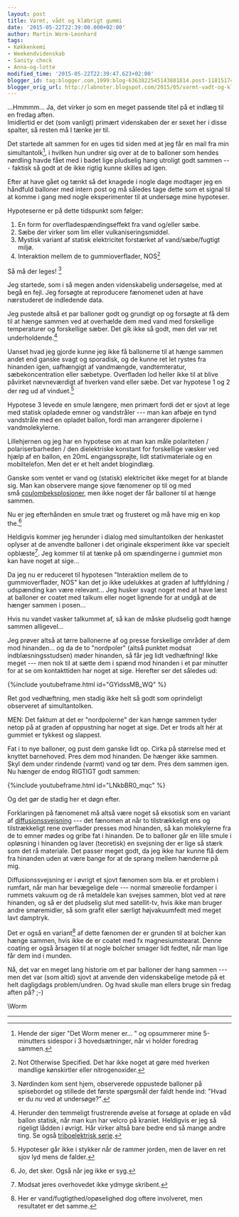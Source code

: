```yaml
---
layout: post
title: Varmt, vådt og klæbrigt gummi
date: '2015-05-22T22:39:00.000+02:00'
author: Martin Worm-Leonhard
tags:
- Køkkenkemi
- Weekendvidenskab
- Sanity check
- Anna-og-lotte
modified_time: '2015-05-22T22:39:47.623+02:00'
blogger_id: tag:blogger.com,1999:blog-6363822545143881814.post-1181517403525781555
blogger_orig_url: http://labnoter.blogspot.com/2015/05/varmt-vadt-og-klbrigt-gummi.html
---
```


...Hmmmm... Ja, det virker jo som en meget passende titel på et indlæg
til en fredag aften.  
Imidlertid er det (som vanligt) primært videnskaben der er sexet her i
disse spalter, så resten må I tænke jer til.

Det startede alt sammen for en uges tid siden med at jeg får en mail fra
min simultantolk[^1], i hvilken hun undrer sig over at de to balloner
som hendes nørdling havde fået med i badet lige pludselig hang utroligt
godt sammen --- faktisk så godt at de ikke rigtig kunne skilles ad igen.

Efter at have gået og tænkt så det knagede i nogle dage modtager jeg en
håndfuld balloner med intern post og må således tage dette som et signal
til at komme i gang med nogle eksperimenter til at undersøge mine
hypoteser.

Hypoteserne er på dette tidspunkt som følger:

1.  En form for overfladespændingseffekt fra vand og/eller sæbe.
2.  Sæbe der virker som lim eller vulkaniseringsmiddel.
3.  Mystisk variant af statisk elektricitet forstærket af
    vand/sæbe/fugtigt miljø.
4.  Interaktion mellem de to gummioverflader, NOS[^2]


Så må der leges! [^3]

Jeg startede, som i så megen anden videnskabelig undersøgelse, med
at begå en fejl. Jeg forsøgte at reproducere fænomenet uden at have
nærstuderet de indledende data.

Jeg pustede altså et par balloner godt og grundigt op og forsøgte at få
dem til at hænge sammen ved at overhælde dem med vand med forskellige
temperaturer og forskellige sæber. Det gik ikke så godt, men det var ret
underholdende.[^4]

Uanset hvad jeg gjorde kunne jeg ikke få ballonerne til at hænge sammen
andet end ganske svagt og sporadisk, og de kunne ret let rystes fra
hinanden igen, uafhængigt af vandmængde, vandtemteratur,
sæbekoncentration eller sæbetype. Overfladen lod heller ikke til at
blive påvirket nævneværdigt af hverken vand eller sæbe. Det var hypotese
1 og 2 der røg ud af vinduet.[^5]

Hypotese 3 levede en smule længere, men primært fordi det er sjovt at
lege med statisk opladede emner og vandstråler --- man kan afbøje en tynd
vandstråle med en opladet ballon, fordi man arrangerer dipolerne i
vandmolekylerne. 

Lillehjernen og jeg har en hypotese om at man kan måle
polariteten / polariserbarheden / den dielektriske konstant for
forskellige væsker ved hjælp af en ballon, en 20mL engangssprøjte, lidt
stativmateriale og en mobiltelefon. Men det er et helt andet
blogindlæg.

Ganske som ventet er vand og (statisk) elektricitet ikke meget for at
blande sig. Man kan observere mange sjove fænomener op til og med
små [coulombeksplosioner](http://en.wikipedia.org/wiki/Coulomb_explosion),
men ikke noget der får balloner til at hænge sammen.

Nu er jeg efterhånden en smule træt og frusteret og må have mig en kop
the.[^6]

Heldigvis kommer jeg herunder i dialog med simultantolken der henkastet
oplyser at de anvendte balloner i det originale eksperiment ikke var
specielt opblæste[^7]. Jeg kommer til at tænke på om spændingerne i
gummiet mon kan have noget at sige...

Da jeg nu er reduceret til hypotesen "Interaktion mellem de to
gummioverflader, NOS" kan det jo ikke udelukkes at graden af
luftfyldning / udspænding kan være relevant... Jeg husker svagt noget
med at have læst at balloner er coatet med talkum eller noget lignende
for at undgå at de hænger sammen i posen...

Hvis nu vandet vasker talkummet af, så kan de måske pludselig godt hænge
sammen alligevel...

Jeg prøver altså at tørre ballonerne af og presse forskellige områder af
dem mod hinanden... og da de to "nordpoler" (altså punktet modsat
indblæsningsstudsen) møder hinanden, så får jeg lidt vedhæftning! Ikke
meget --- men nok til at sætte dem i spænd mod hinanden i et par minutter
for at se om kontakttiden har noget at sige. Herefter ser det således
ud:

{%include youtubeframe.html id="GYidssMB_WQ" %}

Ret god vedhæftning, men stadig ikke helt så godt som oprindeligt
observeret af simultantolken.

MEN: Det faktum at det er "nordpolerne" der kan hænge sammen tyder netop
på at graden af oppustning har noget at sige. Det er trods alt hér at
gummiet er tykkest og slappest.

Fat i to nye balloner, og pust dem ganske lidt op. Cirka på størrelse
med et knyttet barnehoved. Pres dem mod hinanden. De hænger ikke sammen.
Skyl dem under rindende (varmt) vand og tør dem. Pres dem sammen igen.
Nu hænger de endog RIGTIGT godt sammen:

{%include youtubeframe.html id="LNkbBR0_mqc" %}

Og det gør de stadig her et døgn efter.

Forklaringen på fænomenet må altså være noget så eksotisk som en variant
af
[diffusionssvejsning](http://en.wikipedia.org/wiki/Diffusion_welding) ---
det fænomen at når to tilstrækkeligt ens og tilstrækkeligt rene
overflader presses mod hinanden, så kan molekylerne fra de to emner
mødes og gribe fat i hinanden. De to balloner går en lille smule i
opløsning i hinanden og laver (teoretisk) en svejsning der er lige så
stærk som det rå materiale. Det passer meget godt, da jeg ikke har kunne
flå dem fra hinanden uden at være bange for at de sprang mellem hænderne
på mig.

Diffusionssvejsning er i øvrigt et sjovt fænomen som bla. er et problem
i rumfart, når man har bevægelige dele --- normal smøreolie fordamper i
rummets vakuum og de rå metaldele kan svejses sammen, blot ved at røre
hinanden, og så er det pludselig slut med satellit-tv, hvis ikke man
bruger andre smøremidler, så som grafit eller særligt højvakuumfedt med
meget lavt damptryk.

Det er også en variant[^8] af dette fænomen der er grunden til at
bolcher kan hænge sammen, hvis ikke de er coatet med fx
magnesiumstearat. Denne coating er også årsagen til at nogle bolcher
smager lidt fedtet, når man lige får dem ind i munden.

Nå, det var en meget lang historie om et par balloner der hang
sammen --- men det var (som altid) sjovt at anvende den videnskabelige
metode på et helt dagligdags problem/undren. Og hvad skulle man ellers
bruge sin fredag aften på? ;-)

\\Worm

------------------------------------------------------------------------

[^1]: Hende der siger "Det Worm mener er... " og opsummerer mine
    5-minutters sidespor i 3 hovedsætninger, når vi holder foredrag sammen.

[^2]: Not Otherwise Specified. Det har ikke noget at gøre med hverken
    mandlige kønskirtler eller nitrogenoxider.

[^3]: Nørdinden kom sent hjem, observerede oppustede balloner på
    spisebordet og stillede det første spørgsmål der faldt hende ind: "Hvad
    er du *nu* ved at undersøge?".

[^4]: Herunder den temmeligt frustrerende øvelse at forsøge at oplade
    en våd ballon statisk, når man kun har velcro på kraniet. Heldigvis er
    jeg så rigeligt lådden i øvrigt. Hår virker altså bare bedre end så
    mange andre ting. Se også [triboelektrisk
    serie](http://en.wikipedia.org/wiki/Triboelectric_effect#Triboelectric_series).

[^5]: Hypoteser går ikke i stykker når de rammer jorden, men de laver
    en ret sjov lyd mens de falder.

[^6]: Jo, det sker. Også når jeg ikke er syg.

[^7]: Modsat jeres overhovedet ikke ydmyge skribent.

[^8]: Her er vand/fugtigthed/opøselighed dog oftere involveret, men
    resultatet er det samme.
